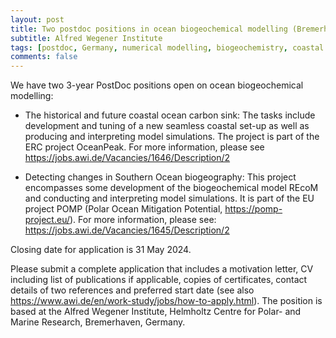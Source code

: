 ```yaml
---
layout: post
title: Two postdoc positions in ocean biogeochemical modelling (Bremerhaven, Germany)
subtitle: Alfred Wegener Institute
tags: [postdoc, Germany, numerical modelling, biogeochemistry, coastal ocean, Southern Ocean]
comments: false
---
```

We have two 3-year PostDoc positions open on ocean biogeochemical modelling:

- The historical and future coastal ocean carbon sink: The tasks include
development and tuning of a new seamless coastal set-up as well as
producing and interpreting model simulations. The project is part of the
ERC project OceanPeak. For more information, please see
https://jobs.awi.de/Vacancies/1646/Description/2

- Detecting changes in Southern Ocean biogeography: This project
encompasses some development of the biogeochemical model REcoM and
conducting and interpreting model simulations. It is part of the EU project
POMP (Polar Ocean Mitigation Potential, https://pomp-project.eu/). For more
information, please see: https://jobs.awi.de/Vacancies/1645/Description/2

Closing date for application is 31 May 2024. 

Please submit a complete
application that includes a motivation letter, CV including list of
publications if applicable, copies of certificates, contact details of two
references and preferred start date (see also
https://www.awi.de/en/work-study/jobs/how-to-apply.html). The position is
based at the Alfred Wegener Institute, Helmholtz Centre for Polar- and
Marine Research, Bremerhaven, Germany.
